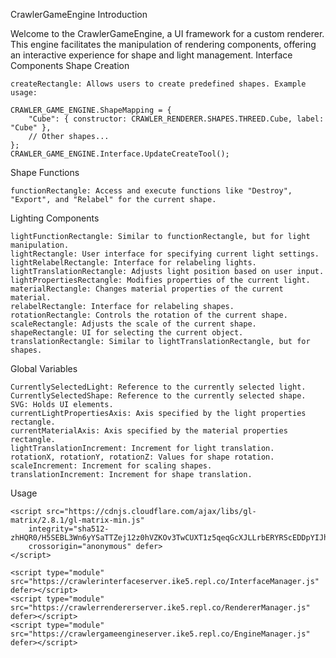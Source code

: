 CrawlerGameEngine
Introduction

Welcome to the CrawlerGameEngine, a UI framework for a custom renderer. This engine facilitates the manipulation of rendering components, offering an interactive experience for shape and light management.
Interface Components
Shape Creation

    createRectangle: Allows users to create predefined shapes. Example usage:

    CRAWLER_GAME_ENGINE.ShapeMapping = {
        "Cube": { constructor: CRAWLER_RENDERER.SHAPES.THREED.Cube, label: "Cube" },
        // Other shapes...
    };
    CRAWLER_GAME_ENGINE.Interface.UpdateCreateTool();

Shape Functions

    functionRectangle: Access and execute functions like "Destroy", "Export", and "Relabel" for the current shape.

Lighting Components

    lightFunctionRectangle: Similar to functionRectangle, but for light manipulation.
    lightRectangle: User interface for specifying current light settings.
    lightRelabelRectangle: Interface for relabeling lights.
    lightTranslationRectangle: Adjusts light position based on user input.
    lightPropertiesRectangle: Modifies properties of the current light.
    materialRectangle: Changes material properties of the current material.
    relabelRectangle: Interface for relabeling shapes.
    rotationRectangle: Controls the rotation of the current shape.
    scaleRectangle: Adjusts the scale of the current shape.
    shapeRectangle: UI for selecting the current object.
    translationRectangle: Similar to lightTranslationRectangle, but for shapes.

Global Variables

    CurrentlySelectedLight: Reference to the currently selected light.
    CurrentlySelectedShape: Reference to the currently selected shape.
    SVG: Holds UI elements.
    currentLightPropertiesAxis: Axis specified by the light properties rectangle.
    currentMaterialAxis: Axis specified by the material properties rectangle.
    lightTranslationIncrement: Increment for light translation.
    rotationX, rotationY, rotationZ: Values for shape rotation.
    scaleIncrement: Increment for scaling shapes.
    translationIncrement: Increment for shape translation.

Usage

    <script src="https://cdnjs.cloudflare.com/ajax/libs/gl-matrix/2.8.1/gl-matrix-min.js"
        integrity="sha512-zhHQR0/H5SEBL3Wn6yYSaTTZej12z0hVZKOv3TwCUXT1z5qeqGcXJLLrbERYRScEDDpYIJhPC1fk31gqR783iQ=="
        crossorigin="anonymous" defer>
    </script>

    <script type="module" src="https://crawlerinterfaceserver.ike5.repl.co/InterfaceManager.js" defer></script>
    <script type="module" src="https://crawlerrendererserver.ike5.repl.co/RendererManager.js" defer></script>
    <script type="module" src="https://crawlergameengineserver.ike5.repl.co/EngineManager.js" defer></script>
